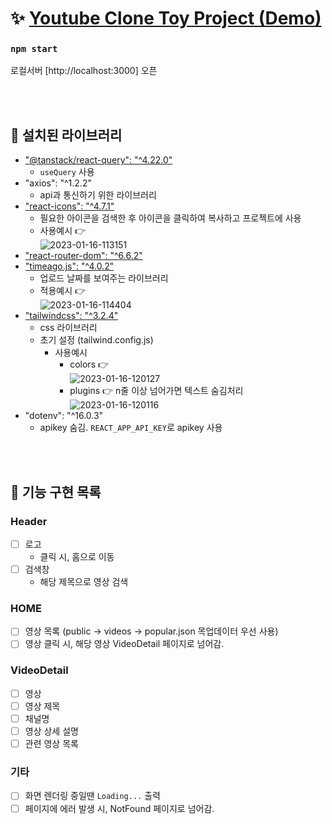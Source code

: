 # :sparkles: [Youtube Clone Toy Project (Demo)](https://kdt3-7team-react-youtube-app.netlify.app)

### `npm start`

로컬서버 [http://localhost:3000] 오픈

<br/><br/>

## :page_with_curl: 설치된 라이브러리

- ["@tanstack/react-query": "^4.22.0"](https://tanstack.com/query/latest/docs/react/overview)
  - `useQuery` 사용
- "axios": "^1.2.2"
  - api과 통신하기 위한 라이브러리
- ["react-icons": "^4.7.1"](https://react-icons.github.io/react-icons)
  - 필요한 아이콘을 검색한 후 아이콘을 클릭하여 복사하고 프로젝트에 사용
  - 사용예시 :point_right:<br/>
    <img src="https://i.ibb.co/09MnYzG/2023-01-16-113151.png" alt="2023-01-16-113151" border="0">
- ["react-router-dom": "^6.6.2"](https://reactrouter.com/en/main)
- ["timeago.js": "^4.0.2"](https://www.npmjs.com/package/timeago.js/v/4.0.0-beta.3)
  - 업로드 날짜를 보여주는 라이브러리
  - 적용예시 :point_right:<br/>
    <img src="https://i.ibb.co/JvJ3Ssv/2023-01-16-114404.png" alt="2023-01-16-114404" border="0">
- ["tailwindcss": "^3.2.4"](https://tailwindcss.com/docs/installation)
  - css 라이브러리
  - 초기 설정 (tailwind.config.js)
    - 사용예시
      - colors :point_right:<br/>
        <img src="https://i.ibb.co/4m2ww4d/2023-01-16-120127.png" alt="2023-01-16-120127" border="0">
      - plugins :point_right: n줄 이상 넘어가면 텍스트 숨김처리<br/>
        <img src="https://i.ibb.co/L19h8cd/2023-01-16-120116.png" alt="2023-01-16-120116" border="0">
- "dotenv": "^16.0.3"
  - apikey 숨김. `REACT_APP_API_KEY`로 apikey 사용

<br/><br/>

## :pushpin: 기능 구현 목록

### Header

- [ ] 로고
  - 클릭 시, 홈으로 이동
- [ ] 검색창
  - 해당 제목으로 영상 검색

### HOME

- [ ] 영상 목록 (public -> videos -> popular.json 목업데이터 우선 사용)
- [ ] 영상 클릭 시, 해당 영상 VideoDetail 페이지로 넘어감.

### VideoDetail

- [ ] 영상
- [ ] 영상 제목
- [ ] 채널명
- [ ] 영상 상세 설명
- [ ] 관련 영상 목록

### 기타

- [ ] 화면 렌더링 중일땐 `Loading...` 출력
- [ ] 페이지에 에러 발생 시, NotFound 페이지로 넘어감.
